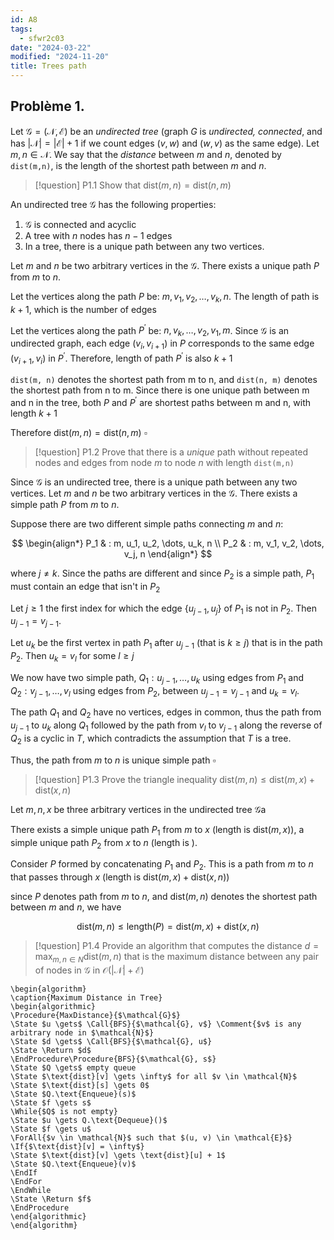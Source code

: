 ```yaml
---
id: A8
tags:
  - sfwr2c03
date: "2024-03-22"
modified: "2024-11-20"
title: Trees path
---
```


## Problème 1.

Let $\mathcal{G}  = (\mathcal{N}, \mathcal{E})$ be an _undirected tree_ (graph $G$ is _undirected, connected_, and has $|\mathcal{N}|=|\mathcal{E}| + 1$ if we count edges $(v, w)$ and $(w, v)$ as the same edge). Let $m, n \in \mathcal{N}$. We say that the _distance_ between $m$ and $n$, denoted by `dist(m,n)`, is the length of the shortest path between $m$ and $n$.

> [!question] P1.1
> Show that $\text{dist}(m, n) = \text{dist}(n, m)$

An undirected tree $\mathcal{G}$ has the following properties:

1. $\mathcal{G}$ is connected and acyclic
2. A tree with $n$ nodes has $n-1$ edges
3. In a tree, there is a unique path between any two vertices.

Let $m$ and $n$ be two arbitrary vertices in the $\mathcal{G}$. There exists a unique path $P$ from $m$ to $n$.

Let the vertices along the path $P$ be: $m, v_{1}, v_{2}, \dots, v_k, n$. The length of path is $k+1$, which is the number of edges

Let the vertices along the path $P^{'}$ be: $n, v_k, \dots, v_2, v_1, m$. Since $\mathcal{G}$ is an undirected graph, each edge $(v_i, v_{i+1})$ in $P$ corresponds to the same edge $(v_{i+1}, v_i)$ in $P^{'}$. Therefore, length of path $P^{'}$ is also $k+1$

`dist(m, n)` denotes the shortest path from m to n, and `dist(n, m)` denotes the shortest path from n to m. Since there is one unique path between m and n in the tree, both $P$ and $P^{'}$ are shortest paths between m and n, with length $k+1$

Therefore $\text{dist}(m, n) = \text{dist}(n, m)$ $\square$

> [!question] P1.2
> Prove that there is a _unique_ path without repeated nodes and edges from node $m$ to node $n$ with length `dist(m,n)`

Since $\mathcal{G}$ is an undirected tree, there is a unique path between any two vertices. Let $m$ and $n$ be two arbitrary vertices in the $\mathcal{G}$. There exists a simple path $P$ from $m$ to $n$.

Suppose there are two different simple paths connecting $m$ and $n$:

$$
\begin{align*}
P_1 & : m, u_1, u_2, \dots, u_k, n \\
P_2 & : m, v_1, v_2, \dots, v_j, n
\end{align*}
$$

where $j \neq k$. Since the paths are different and since $P_2$ is a simple path, $P_1$ must contain an edge that isn't in $P_2$

Let $j \ge 1$ the first index for which the edge $\{ u_{j-1}, u_j \}$ of $P_1$ is not in $P_2$. Then $u_{j-1} = v_{j-1}$.

Let $u_k$ be the first vertex in path $P_1$ after $u_{j-1}$ (that is $k \geq j$) that is in the path $P_2$. Then $u_k = v_l$ for some $l \geq j$

We now have two simple path, $Q_1: u_{j-1}, \dots, u_k$ using edges from $P_1$ and $Q_2 : v_{j-1}, \dots, v_l$ using edges from $P_2$, between $u_{j-1} = v_{j-1}$ and $u_k = v_l$.

The path $Q_1$ and $Q_2$ have no vertices, edges in common, thus the path from $u_{j-1}$ to $u_k$ along $Q_1$ followed by the path from $v_l$ to $v_{j-1}$ along the reverse of $Q_2$ is a cyclic in $T$, which contradicts the assumption that $T$ is a tree.

Thus, the path from $m$ to $n$ is unique simple path $\square$

> [!question] P1.3
> Prove the triangle inequality $\text{dist}(m, n) \leq \text{dist}(m, x) + \text{dist}(x, n)$

Let $m,n,x$ be three arbitrary vertices in the undirected tree $\mathcal{G}$a

There exists a simple unique path $P_1$ from $m$ to $x$ (length is $\text{dist}(m,x)$), a simple unique path $P_2$ from $x$ to $n$ (length is ).

Consider $P$ formed by concatenating $P_1$ and $P_2$. This is a path from $m$ to $n$ that passes through $x$ (length is $\text{dist}(m,x)+\text{dist}(x,n)$)

since $P$ denotes path from $m$ to $n$, and $\text{dist}(m,n)$ denotes the shortest path between $m$ and $n$, we have

$$
\text{dist}(m,n) \leq \text{length}(P) = \text{dist}(m,x) + \text{dist}(x,n)
$$

> [!question] P1.4
> Provide an algorithm that computes the distance $d=\text{max}_{m,n \in N} \text{dist}(m,n)$ that is the maximum distance between any pair of nodes in $\mathcal{G}$ in $\mathcal{O}(|\mathcal{N}| + \mathcal{E})$

```pseudo
\begin{algorithm}
\caption{Maximum Distance in Tree}
\begin{algorithmic}
\Procedure{MaxDistance}{$\mathcal{G}$}
\State $u \gets$ \Call{BFS}{$\mathcal{G}, v$} \Comment{$v$ is any arbitrary node in $\mathcal{N}$}
\State $d \gets$ \Call{BFS}{$\mathcal{G}, u$}
\State \Return $d$
\EndProcedure\Procedure{BFS}{$\mathcal{G}, s$}
\State $Q \gets$ empty queue
\State $\text{dist}[v] \gets \infty$ for all $v \in \mathcal{N}$
\State $\text{dist}[s] \gets 0$
\State $Q.\text{Enqueue}(s)$
\State $f \gets s$
\While{$Q$ is not empty}
\State $u \gets Q.\text{Dequeue}()$
\State $f \gets u$
\ForAll{$v \in \mathcal{N}$ such that $(u, v) \in \mathcal{E}$}
\If{$\text{dist}[v] = \infty$}
\State $\text{dist}[v] \gets \text{dist}[u] + 1$
\State $Q.\text{Enqueue}(v)$
\EndIf
\EndFor
\EndWhile
\State \Return $f$
\EndProcedure
\end{algorithmic}
\end{algorithm}
```
